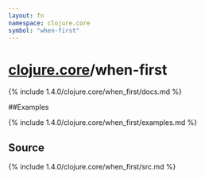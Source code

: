 ```yaml
---
layout: fn
namespace: clojure.core
symbol: "when-first"
---
```


# [clojure.core](../)/when-first

{% include 1.4.0/clojure.core/when_first/docs.md %}

##Examples

{% include 1.4.0/clojure.core/when_first/examples.md %}
## Source
{% include 1.4.0/clojure.core/when_first/src.md %}

